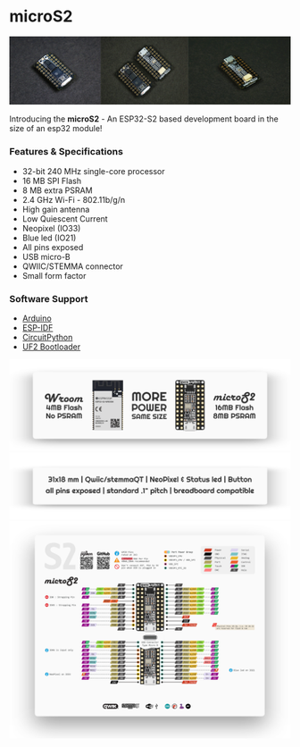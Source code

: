 # microS2

![microS2-img](docs/microS2-img.png)

Introducing the **microS2** - An ESP32-S2 based development board in the size of an esp32 module!

### Features & Specifications
 - 32-bit 240 MHz single-core processor
 - 16 MB SPI Flash
 - 8 MB extra PSRAM
 - 2.4 GHz Wi-Fi - 802.11b/g/n
 - High gain antenna
 - Low Quiescent Current
 - Neopixel (IO33)
 - Blue led (IO21)
 - All pins exposed
 - USB micro-B
 - QWIIC/STEMMA connector
 - Small form factor

### Software Support
- [Arduino](https://github.com/espressif/arduino-esp32)
- [ESP-IDF](https://github.com/espressif/esp-idf)
- [CircuitPython](https://circuitpython.org/board/microdev_micro_s2)
- [UF2 Bootloader](https://github.com/adafruit/tinyuf2/tree/master/ports/esp32s2)

![microS2-Wroom](docs/microS2-wroom.png)
![microS2-Features](docs/microS2-features.png)
![microS2-Pinout](docs/microS2-pin-fade.png)
